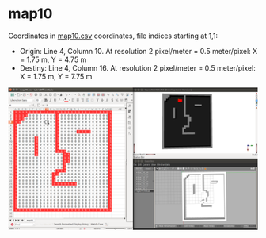 # map10

Coordinates in [map10.csv](map10.csv) coordinates, file indices starting at 1,1:
- Origin: Line 4, Column 10. At resolution 2 pixel/meter = 0.5 meter/pixel: X = 1.75 m, Y = 4.75 m
- Destiny: Line 4, Column 16. At resolution 2 pixel/meter = 0.5 meter/pixel: X = 1.75 m, Y = 7.75 m

![map10.png](map10.png)
